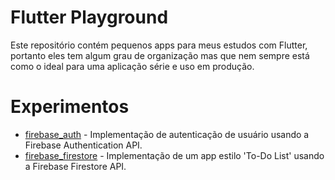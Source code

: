 Flutter Playground
====================

Este repositório contém pequenos apps para meus estudos com Flutter, portanto eles tem algum grau de organização mas que nem sempre está como o ideal para uma aplicação série e uso em produção.

Experimentos
============

- [firebase_auth](./firebase_auth) - Implementação de autenticação de usuário usando a Firebase Authentication API.
- [firebase_firestore](./firebase_firestore) - Implementação de um app estilo 'To-Do List' usando a Firebase Firestore API.

